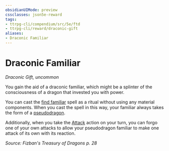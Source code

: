 ```yaml
---
obsidianUIMode: preview
cssclasses: json5e-reward
tags:
- ttrpg-cli/compendium/src/5e/ftd
- ttrpg-cli/reward/draconic-gift
aliases:
- Draconic Familiar
---
```

# Draconic Familiar
*Draconic Gift, uncommon*  

You gain the aid of a draconic familiar, which might be a splinter of the consciousness of a dragon that invested you with power.

You can cast the [find familiar](Інструменти%20ДМ/CLI/spells/find-familiar-xphb.md) spell as a ritual without using any material components. When you cast the spell in this way, your familiar always takes the form of a [pseudodragon](Інструменти%20ДМ/CLI/bestiary/dragon/pseudodragon-xmm.md).

Additionally, when you take the [Attack](Інструменти%20ДМ/CLI/rules/actions.md#Attack) action on your turn, you can forgo one of your own attacks to allow your pseudodragon familiar to make one attack of its own with its reaction.

*Source: Fizban's Treasury of Dragons p. 28*